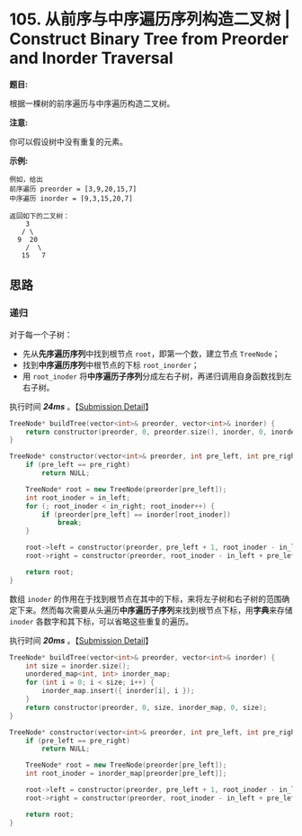 # 105. 从前序与中序遍历序列构造二叉树 | Construct Binary Tree from Preorder and Inorder Traversal

**题目:**

根据一棵树的前序遍历与中序遍历构造二叉树。

**注意:**

你可以假设树中没有重复的元素。

**示例:**

```
例如，给出
前序遍历 preorder = [3,9,20,15,7]
中序遍历 inorder = [9,3,15,20,7]

返回如下的二叉树：
    3
   / \
  9  20
    /  \
   15   7
```

## 思路

### 递归

对于每一个子树：

- 先从**先序遍历序列**中找到根节点 `root`，即第一个数，建立节点 `TreeNode`；
- 找到**中序遍历序列**中根节点的下标 `root_inorder`；
- 用 `root_inoder` 将**中序遍历子序列**分成左右子树，再递归调用自身函数找到左右子树。

执行时间 ***24ms*** 。【[Submission Detail](https://leetcode-cn.com/submissions/detail/30128538/)】

```cpp
TreeNode* buildTree(vector<int>& preorder, vector<int>& inorder) {
    return constructor(preorder, 0, preorder.size(), inorder, 0, inorder.size());
}

TreeNode* constructor(vector<int>& preorder, int pre_left, int pre_right, vector<int>& inorder, int in_left, int in_right) {
    if (pre_left == pre_right)
        return NULL;

    TreeNode* root = new TreeNode(preorder[pre_left]);
    int root_inoder = in_left;
    for (; root_inoder < in_right; root_inoder++) {
        if (preorder[pre_left] == inorder[root_inoder])
            break;
    }

    root->left = constructor(preorder, pre_left + 1, root_inoder - in_left + pre_left + 1, inorder, in_left, root_inoder);
    root->right = constructor(preorder, root_inoder - in_left + pre_left + 1, pre_right, inorder, root_inoder + 1, in_right);

    return root;
}
```

数组 `inoder` 的作用在于找到根节点在其中的下标，来将左子树和右子树的范围确定下来。然而每次需要从头遍历**中序遍历子序列**来找到根节点下标，用**字典**来存储 `inoder` 各数字和其下标，可以省略这些重复的遍历。

执行时间 ***20ms*** 。【[Submission Detail](https://leetcode-cn.com/submissions/detail/30134862/)】

```cpp
TreeNode* buildTree(vector<int>& preorder, vector<int>& inorder) {
    int size = inorder.size();
    unordered_map<int, int> inorder_map;
    for (int i = 0; i < size; i++) {
        inorder_map.insert({ inorder[i], i });
    }
    return constructor(preorder, 0, size, inorder_map, 0, size);
}

TreeNode* constructor(vector<int>& preorder, int pre_left, int pre_right, unordered_map<int, int>& inorder_map, int in_left, int in_right) {
    if (pre_left == pre_right)
        return NULL;

    TreeNode* root = new TreeNode(preorder[pre_left]);
    int root_inoder = inorder_map[preorder[pre_left]];

    root->left = constructor(preorder, pre_left + 1, root_inoder - in_left + pre_left + 1, inorder_map, in_left, root_inoder);
    root->right = constructor(preorder, root_inoder - in_left + pre_left + 1, pre_right, inorder_map, root_inoder + 1, in_right);

    return root;
}
```

